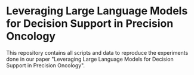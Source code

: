 # Leveraging Large Language Models for Decision Support in Precision Oncology

This repository contains all scripts and data to reproduce the experiments done in our paper "Leveraging Large Language Models for Decision Support in Precision Oncology".

